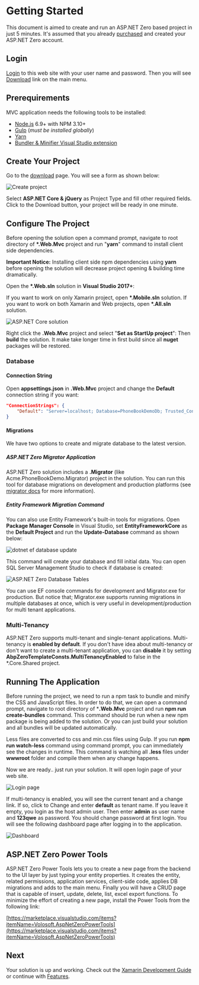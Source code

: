 # Getting Started

This document is aimed to create and run an ASP.NET Zero based project in just 5 minutes. It's assumed that you already [purchased](/Prices) and created your ASP.NET Zero account.

## Login

[Login](https://aspnetzero.com/Account/Login) to this web site with your user name and password. Then you will see [Download](https://aspnetzero.com/Download) link on the main menu.

## Prerequirements

MVC application needs the following tools to be installed:

- [Node.js](https://nodejs.org/en/download/) 6.9+ with NPM 3.10+
- [Gulp](https://www.npmjs.com/package/gulp) (*must be installed globally*)
- [Yarn](https://yarnpkg.com/)
- [Bundler & Minifier Visual Studio extension](https://visualstudiogallery.msdn.microsoft.com/9ec27da7-e24b-4d56-8064-fd7e88ac1c40)

## Create Your Project

Go to the [download](https://aspnetzero.com/Download) page. You will see a form as shown below:

<img src="images/download-core-jquery-2.png" alt="Create project" class="img-thumbnail" />

Select **ASP.NET Core & jQuery** as Project Type and fill other required fields. Click to the Download button, your project will be ready in one minute.

## Configure The Project

Before opening the solution open a command prompt, navigate to root directory of **\*.Web.Mvc** project and run "**yarn**" command to install client side dependencies.

**Important Notice:** Installing client side npm dependencies using **yarn** before opening the solution will decrease project opening & building time dramatically.

Open the **\*.Web.sln** solution in **Visual Studio 2017+**:

If you want to work on only Xamarin project, open **\*.Mobile.sln** solution. If you want to work on both Xamarin and Web projects, open **\*.All.sln** solution.

<img src="images/solution-overall-core-5.png" alt="ASP.NET Core solution" class="img-thumbnail" />

Right click the **.Web.Mvc** project and select "**Set as StartUp project**": Then **build** the solution. It make take longer time in first build since all **nuget** packages will be restored.

### Database

#### Connection String

Open **appsettings.json** in **.Web.Mvc** project and change the **Default** connection string if you want:

```json
"ConnectionStrings": {
    "Default": "Server=localhost; Database=PhoneBookDemoDb; Trusted_Connection=True;"
}
```

#### Migrations

We have two options to create and migrate database to the latest version.

##### ASP.NET Zero Migrator Application

ASP.NET Zero solution includes a **.Migrator** (like Acme.PhoneBookDemo.Migrator) project in the solution. You can run this tool for database migrations on development and production platforms (see [migrator docs](Migrator-Console-Application) for more information).

##### Entity Framework Migration Command

You can also use Entity Framework's built-in tools for migrations. Open **Package Manager Console** in Visual Studio, set **EntityFrameworkCore** as the **Default Project** and run the **Update-Database** command as shown below: 

<img src="images/update-database-ef-core.png" alt="dotnet ef database update" class="img-thumbnail" />

This command will create your database and fill initial data. You can open SQL Server Management Studio to check if database is created:

<img src="images/created-database-tables-4.png" alt="ASP.NET Zero Database Tables" class="img-thumbnail" />

You can use EF console commands for development and Migrator.exe for production. But notice that; Migrator.exe supports running migrations in multiple databases at once, which is very useful in development/production for multi tenant applications.

### Multi-Tenancy

ASP.NET Zero supports multi-tenant and single-tenant applications. Multi-tenancy is **enabled by default**. If you don't have idea about multi-tenancy or don't want to create a multi-tenant application, you can **disable** it by setting **AbpZeroTemplateConsts.MultiTenancyEnabled** to false in the *.Core.Shared project.

## Running The Application

Before running the project, we need to run a npm task to bundle and minify the CSS and JavaScript files. In order to do that, we can open a command prompt, navigate to root directory of ***.Web.Mvc** project and run **npm run create-bundles** command. This command should be run when a new npm package is being added to the solution. Or you can just build your solution and all bundles will be updated automatically.

Less files are converted to css and min.css files using Gulp. If you run **npm run watch-less** command using command prompt, you can immediately see the changes in runtime. This command is watching all **.less** files under **wwwroot** folder and compile them when any change happens.

Now we are ready.. just run your solution. It will open login page of your web site.

<img src="images/login-screen-3.png" alt="Login page" class="img-thumbnail" />

If multi-tenancy is enabled, you will see the current tenant and a change link. If so, click to Change and enter **default** as tenant name. If you leave it empty, you login as the host admin user. Then enter **admin** as user name and **123qwe** as password. You should change password at first login. You will see the following dashboard page after logging in to the application.

<img src="images/dashboardV3.png" alt="Dashboard" class="img-thumbnail"/>

## ASP.NET Zero Power Tools

ASP.NET Zero Power Tools lets you to create a new page from the backend to the UI layer by just typing your entity properties. It creates the entity, related permissions, application services, client-side code, applies DB migrations and adds to the main menu. Finally you will have a CRUD page that is capable of insert, update, delete, list, excel export functions. To minimize the effort of creating a new page, install the Power Tools from the following link:

[https://marketplace.visualstudio.com/items?itemName=Volosoft.AspNetZeroPowerTools](https://marketplace.visualstudio.com/items?itemName=Volosoft.AspNetZeroPowerTools)

## Next

Your solution is up and working. Check out the [Xamarin Development Guide](Development-Guide-Xamarin) or continue with [Features](Features-Mvc-Core).
